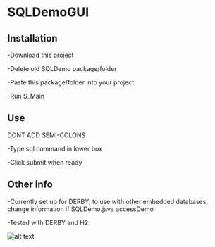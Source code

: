 # SQLDemoGUI


## Installation
-Download this project

-Delete old SQLDemo package/folder

-Paste this package/folder into your project

-Run S_Main


## Use
DONT ADD SEMI-COLONS

-Type sql command in lower box

-Click submit when ready

## Other info
-Currently set up for DERBY, to use with other embedded databases, change information if SQLDemo.java accessDemo

-Tested with DERBY and H2

![alt text](https://i.imgur.com/d7l3w8X.png)
